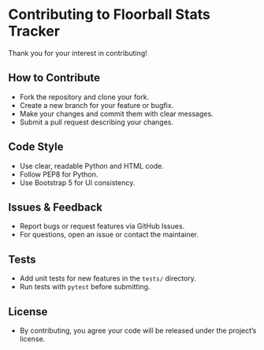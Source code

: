 # Contributing to Floorball Stats Tracker

Thank you for your interest in contributing!

## How to Contribute

- Fork the repository and clone your fork.
- Create a new branch for your feature or bugfix.
- Make your changes and commit them with clear messages.
- Submit a pull request describing your changes.

## Code Style

- Use clear, readable Python and HTML code.
- Follow PEP8 for Python.
- Use Bootstrap 5 for UI consistency.

## Issues & Feedback

- Report bugs or request features via GitHub Issues.
- For questions, open an issue or contact the maintainer.

## Tests

- Add unit tests for new features in the `tests/` directory.
- Run tests with `pytest` before submitting.

## License

- By contributing, you agree your code will be released under the project’s license.
